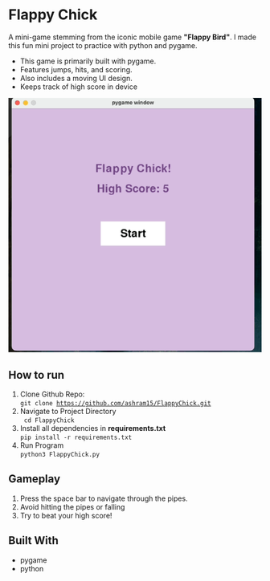 # Flappy Chick

A mini-game stemming from the iconic mobile game <strong>"Flappy Bird"</strong>. I made this fun mini project to practice with python and pygame.
- This game is primarily built with pygame.
- Features jumps, hits, and scoring.
- Also includes a moving UI design.
- Keeps track of high score in device 

![FLAPPYCHICKDEMO](FLAPPYCHICKDEMO.gif)

## How to run
1. Clone Github Repo:  
    <code>git clone https://github.com/ashram15/FlappyChick.git</code>
2. Navigate to Project Directory  
   <code> cd FlappyChick </code>
3. Install all dependencies in <b>requirements.txt</b>  
    <code>pip install -r requirements.txt</code>
4. Run Program   
    <code>python3 FlappyChick.py</code>

## Gameplay
1. Press the space bar to navigate through the pipes.
2. Avoid hitting the pipes or falling
3. Try to beat your high score! 

## Built With  
- pygame
- python
